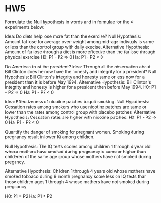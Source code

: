 # HW5

Formulate the Null hypothesis in words and in formulae for the 4 experiments below:

Idea: Do diets help lose more fat than the exercise?
Null Hypothesis: Amount fat lose for average over-weight among mid-age indivuals is same or less than the control group with daily execise.
Alternative Hypothesis: Amount of fat lose through a diet is more effective than the fat lose through physical exercise
H0: P1 - P2 => 0
Ha: P1 - P2 < 0

Do American trust the president?
Idea: Through all the observation about Bill Clinton does he now have the honesty and integrity for a president?
Null Hypothesis: Bill Clinton's integrity and honesty same or less now for a president than it is before May 1994.
Alternative Hypothesis: Bill Clinton's integrity and honesty is higher for a president then before May 1994.
H0: P1 - P2 => 0
Ha: P1 - P2 < 0


idea: Effectiveness of nicotine patches to quit smoking.
Null Hypothesis: Cessation rates among smokers who use nicotine patches are same or lower than the rates among control group with placebo patches.
Alternative Hypothesis: Cessation rates are higher with nicotine patches.
H0: P1 - P2 => 0
Ha: P1 - P2 < 0

Quantify the danger of smoking for pregnant women.
Smoking during pregnancy result in lower IQ among children.

Null Hypothesis: The IQ tests scores among children 1 through 4 year old whose mothers have smoked during pregnancy is same or higher than childeren of the same age group whose mothers have not smoked during pregancy.

Alternative Hypothesis: Children 1 through 4 years old whose mothers have smoked tobbaco during 9 month pregnancy score less on IQ tests than those children ages 1 through 4 whose mothers have not smoked during pregnancy

H0: P1 = P2 
Ha: P1 ≠ P2
